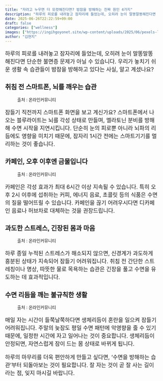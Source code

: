 ```yaml
---
title: "자려고 누우면 더 또렷해진다면? 밤잠을 방해하는 진짜 원인 4가지"
description: "하루의 피로를 내려놓고 잠자리에 들었는데, 오히려 눈이 말똥말똥해진다면 단순한 불면증 문제가 아닐 수 있습니다. 우리가 놓치기 쉬운 생활 속 습관들이 밤잠을 방해하고 있다는 사실, 알고 계셨나요?"
date: 2025-06-26T22:22:59+09:00
draft: false
categories: ["wellness"]
images: ["https://ingihgoyonet.site/wp-content/uploads/2025/06/pexels-limon-das-422962-1100447-1024x684.jpg", "https://ingihgoyonet.site/wp-content/uploads/2025/06/pexels-chevanon-302899-1-1024x684.jpg", "https://ingihgoyonet.site/wp-content/uploads/2025/06/pexels-shvetsa-4226218-2-1024x683.jpg", "https://ingihgoyonet.site/wp-content/uploads/2025/06/pexels-lucasandrade-3981599-683x1024.jpg"]
author: "김현지"
---
```


<p style="font-size:18px">하루의 피로를 내려놓고 잠자리에 들었는데, 오히려 눈이 말똥말똥해진다면 단순한 불면증 문제가 아닐 수 있습니다. 우리가 놓치기 쉬운 생활 속 습관들이 밤잠을 방해하고 있다는 사실, 알고 계셨나요?</p> <h2 >취침 전 스마트폰, 뇌를 깨우는 습관</h2> <figure ><img src="https://ingihgoyonet.site/wp-content/uploads/2025/06/pexels-limon-das-422962-1100447-1024x684.jpg" alt="" style="aspect-ratio:16/9;object-fit:cover"/><figcaption >출처 : 온라인커뮤니티</figcaption></figure> <p style="font-size:18px">잠들기 직전까지 스마트폰 화면을 보고 계신가요? 스마트폰에서 나오는 블루라이트는 뇌를 각성 상태로 만들며, 멜라토닌 분비를 방해해 수면 시작을 지연시킵니다. 단순히 눈의 피로뿐 아니라 뇌파의 리듬에도 영향을 미치기 때문에, 잠자리 1시간 전에는 스마트기기를 멀리하는 것이 좋습니다.</p> <h2 >카페인, 오후 이후엔 금물입니다</h2> <figure ><img src="https://ingihgoyonet.site/wp-content/uploads/2025/06/pexels-chevanon-302899-1-1024x684.jpg" alt="" style="aspect-ratio:16/9;object-fit:cover"/><figcaption >출처 : 온라인커뮤니티</figcaption></figure> <p style="font-size:18px">카페인은 각성 효과가 최대 6시간 이상 지속될 수 있습니다. 특히 오후 2시 이후에 섭취하는 커피, 에너지 음료, 초콜릿 등의 식품은 수면의 질을 떨어뜨릴 수 있습니다. 카페인을 끊기 어려우시다면 디카페인 음료나 허브차로 대체하는 것을 권장드립니다.</p> <h2 >과도한 스트레스, 긴장된 몸과 마음</h2> <figure ><img src="https://ingihgoyonet.site/wp-content/uploads/2025/06/pexels-shvetsa-4226218-2-1024x683.jpg" alt="" style="aspect-ratio:16/9;object-fit:cover"/><figcaption >출처 : 온라인커뮤니티</figcaption></figure> <p style="font-size:18px">하루 종일 누적된 스트레스가 해소되지 않으면, 신경계가 과도하게 흥분된 상태가 지속되어 잠들기 어려워집니다. 취침 전 간단한 스트레칭이나 명상, 따뜻한 물로 목욕하는 습관은 긴장을 풀고 수면을 유도하는 데 효과적입니다.</p> <h2 >수면 리듬을 깨는 불규칙한 생활</h2> <figure ><img src="https://ingihgoyonet.site/wp-content/uploads/2025/06/pexels-lucasandrade-3981599-683x1024.jpg" alt="" style="aspect-ratio:16/9;object-fit:cover"/><figcaption >출처 : 온라인커뮤니티</figcaption></figure> <p style="font-size:18px">매일 자는 시간이 들쭉날쭉하다면 생체리듬이 혼란을 일으켜 잠들기 어려워집니다. 주말의 늦잠도 평일 수면 패턴에 악영향을 줄 수 있기 때문에, 일정한 시간에 자고 일어나는 것이 중요합니다. 생체리듬이 안정되면, 자연스럽게 잠이 드는 몸 상태로 바뀌게 됩니다.</p> <p style="font-size:18px">하루의 마무리를 더욱 편안하게 만들고 싶다면, ‘수면을 방해하는 습관’부터 되돌아보는 것이 필요합니다. 잘 자는 것이 곧 잘 사는 길이라는 점, 잊지 마시길 바랍니다.</p>